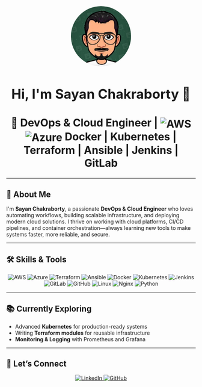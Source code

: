 
<div align="center">
	<img src="profile.jpeg" alt="Profile Photo" width="160" style="border-radius:50%;" />
	<h1 style="font-size:2.5em;">Hi, I'm Sayan Chakraborty 👋</h1>
	<h2 style="font-size:2em;">🚀 DevOps & Cloud Engineer | <img src="https://cdn.jsdelivr.net/gh/devicons/devicon/icons/aws/aws-original.svg" alt="AWS" width="48" style="vertical-align:middle;" /> <img src="https://cdn.jsdelivr.net/gh/devicons/devicon/icons/azure/azure-original.svg" alt="Azure" width="48" style="vertical-align:middle;" /> Docker | Kubernetes | Terraform | Ansible | Jenkins | GitLab</h2>
</div>

---

## 🌟 About Me

I'm **Sayan Chakraborty**, a passionate **DevOps & Cloud Engineer** who loves automating workflows, building scalable infrastructure, and deploying modern cloud solutions. I thrive on working with cloud platforms, CI/CD pipelines, and container orchestration—always learning new tools to make systems faster, more reliable, and secure.

---

## 🛠️ Skills & Tools

<div align="center">
	<img src="https://cdn.jsdelivr.net/gh/devicons/devicon/icons/aws/aws-original.svg" alt="AWS" width="60" />
	<img src="https://cdn.jsdelivr.net/gh/devicons/devicon/icons/azure/azure-original.svg" alt="Azure" width="60" />
	<img src="https://cdn.jsdelivr.net/gh/devicons/devicon/icons/terraform/terraform-original.svg" alt="Terraform" width="60" />
	<img src="https://cdn.jsdelivr.net/gh/devicons/devicon/icons/ansible/ansible-original.svg" alt="Ansible" width="60" />
	<img src="https://cdn.jsdelivr.net/gh/devicons/devicon/icons/docker/docker-original.svg" alt="Docker" width="60" />
	<img src="https://cdn.jsdelivr.net/gh/devicons/devicon/icons/kubernetes/kubernetes-plain.svg" alt="Kubernetes" width="60" />
	<img src="https://cdn.jsdelivr.net/gh/devicons/devicon/icons/jenkins/jenkins-original.svg" alt="Jenkins" width="60" />
	<img src="https://cdn.jsdelivr.net/gh/devicons/devicon/icons/gitlab/gitlab-original.svg" alt="GitLab" width="60" />
	<img src="https://cdn.jsdelivr.net/gh/devicons/devicon/icons/github/github-original.svg" alt="GitHub" width="60" />
	<img src="https://cdn.jsdelivr.net/gh/devicons/devicon/icons/linux/linux-original.svg" alt="Linux" width="60" />
	<img src="https://cdn.jsdelivr.net/gh/devicons/devicon/icons/nginx/nginx-original.svg" alt="Nginx" width="60" />
	<img src="https://cdn.jsdelivr.net/gh/devicons/devicon/icons/python/python-original.svg" alt="Python" width="60" />
</div>

---

## 📚 Currently Exploring

- Advanced **Kubernetes** for production-ready systems
- Writing **Terraform modules** for reusable infrastructure
- **Monitoring & Logging** with Prometheus and Grafana

---

## 🤝 Let’s Connect

<div align="center">
	<a href="https://www.linkedin.com/in/sayan-chakraborty-devops" target="_blank">
		<img src="https://cdn.jsdelivr.net/gh/devicons/devicon/icons/linkedin/linkedin-original.svg" alt="LinkedIn" width="40" />
	</a>
	<a href="https://github.com/sayanC04" target="_blank">
		<img src="https://cdn.jsdelivr.net/gh/devicons/devicon/icons/github/github-original.svg" alt="GitHub" width="40" />
	</a>
</div>
